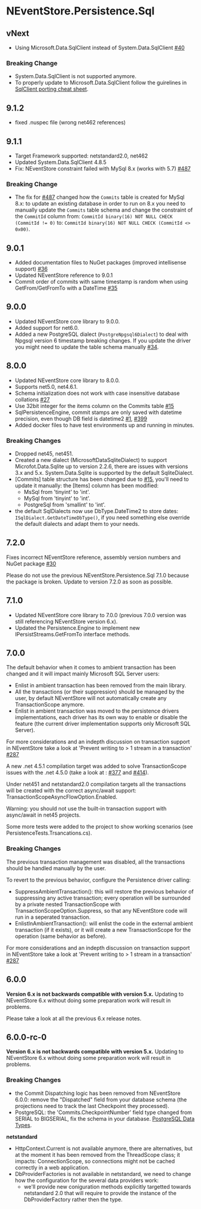 # NEventStore.Persistence.Sql

## vNext

- Using Microsoft.Data.SqlClient instead of System.Data.SqlClient [#40](https://github.com/NEventStore/NEventStore.Persistence.SQL/issues/40)

### Breaking Change

- System.Data.SqlClient is not supported anymore.
- To properly update to Microsoft.Data.SqlClient follow the guirelines in [SqlClient porting cheat sheet](https://github.com/dotnet/SqlClient/blob/main/porting-cheat-sheet.md).

## 9.1.2

- fixed .nuspec file (wrong net462 references)

## 9.1.1

- Target Framework supported: netstandard2.0, net462
- Updated System.Data.SqlClient 4.8.5
- Fix: NEventStore constraint failed with MySql 8.x (works with 5.7) [#487](https://github.com/NEventStore/NEventStore/issues/487)

### Breaking Change

- The fix for [#487](https://github.com/NEventStore/NEventStore/issues/487) changed how the `Commits` table is created for MySql 8.x:
  to update an existing database in order to run on 8.x you need to manually update the `Commits` table schema and change the constraint of the `CommitId` column
  from: `CommitId binary(16) NOT NULL CHECK (CommitId != 0)` to: `CommitId binary(16) NOT NULL CHECK (CommitId <> 0x00)`.

## 9.0.1 

- Added documentation files to NuGet packages (improved intellisense support) [#36](https://github.com/NEventStore/NEventStore.Persistence.SQL/issues/36)
- Updated NEventStore reference to 9.0.1
- Commit order of commits with same timestamp is random when using GetFrom/GetFromTo with a DateTime [#35](https://github.com/NEventStore/NEventStore.Persistence.SQL/issues/35)

## 9.0.0

- Updated NEventStore core library to 9.0.0.
- Added support for net6.0.
- Added a new PostgreSQL dialect (`PostgreNpgsql6Dialect`) to deal with Npgsql version 6 timestamp breaking changes. If you update the driver you might need to update the table schema manually [#34](https://github.com/NEventStore/NEventStore.Persistence.SQL/issues/34).

## 8.0.0

- Updated NEventStore core library to 8.0.0.
- Supports net5.0, net4.6.1.
- Schema initialization does not work with case insensitive database collations [#27](https://github.com/NEventStore/NEventStore.Persistence.SQL/issues/27)
- Use 32bit integer for the items column on the Commits table [#15](https://github.com/NEventStore/NEventStore.Persistence.SQL/pull/15)
- SqlPersistenceEngine, commit stamps are only saved with datetime precision, even though DB field is datetime2 [#1](https://github.com/NEventStore/NEventStore.Persistence.SQL/issues/1), [#399](https://github.com/NEventStore/NEventStore/issues/399)
- Added docker files to have test environments up and running in minutes.

### Breaking Changes

- Dropped net45, net451.
- Created a new dialect (MicrosoftDataSqliteDialect) to support Microfot.Data.Sqlite up to version 2.2.6, there are issues with versions 3.x and 5.x.
  System.Data.Sqlite is supported by the default SqliteDialect.
- [Commits] table structure has been changed due to [#15](https://github.com/NEventStore/NEventStore.Persistence.SQL/pull/15), you'll need to update it manually: 
  the [Items] column has been modified:
    - MsSql from 'tinyint' to 'int'.
    - MySql from 'tinyint' to 'int'.
    - PostgreSql from 'smallint' to 'int'.
- the default SqlDialects now use DbType.DateTime2 to store dates: `ISqlDialect.GetDateTimeDbType()`, if you need something else override the default dialects and adapt them to your needs. 

## 7.2.0

Fixes incorrect NEventStore reference, assembly version numbers and NuGet package [#30](https://github.com/NEventStore/NEventStore.Persistence.SQL/issues/30)

Please do not use the previous NEventStore.Persistence.Sql 7.1.0 because the package is broken.
Update to version 7.2.0 as soon as possible.

## 7.1.0

- Updated NEventStore core library to 7.0.0 (previous 7.0.0 version was still referencing NEventStore version 6.x).
- Updated the Persistence.Engine to implement new IPersistStreams.GetFromTo interface methods.

## 7.0.0

The default behavior when it comes to ambient transaction has been changed and it will impact mainly Microsoft SQL Server users:

- Enlist in ambient transaction has been removed from the main library.
- All the transactions (or their suppression) should be managed by the user, by default NEventStore will not automatically create any TransactionScope anymore.
- Enlist in ambient transaction was moved to the persistence drivers implementations, each driver has its own way to enable or disable the feature (the current driver implementation supports only Microsoft SQL Server).

For more considerations and an indepth discussion on transaction support in NEventStore take a look at 'Prevent writing to > 1 stream in a transaction' [#287](https://github.com/NEventStore/NEventStore/issues/287)

A new .net 4.5.1 compilation target was added to solve TransactionScope issues with the .net 4.5.0 (take a look at : [#377](https://github.com/NEventStore/NEventStore/issues/377) and [#414](https://github.com/NEventStore/NEventStore/issues/414)).

Under net451 and netstandard2.0 compilation targets all the transactions will be created with the correct async/await support: TransactionScopeAsyncFlowOption.Enabled.

Warning: you should not use the built-in transaction support with async/await in net45 projects.

Some more tests were added to the project to show working scenarios (see PersistenceTests.Trsancations.cs).

### Breaking Changes

The previous transaction management was disabled, all the transactions should be handled manually by the user.

To revert to the previous behavior, configure the Persistence driver calling:

- SuppressAmbientTransaction(): this will restore the previous behavior of suppressing any active transaction; every operation will be surrounded by a private nested TransactionScope with TransactionScopeOption.Suppress, so that any NEventStore code will run in a seperated transaction.
- EnlistInAmbientTransaction(): will enlist the code in the external ambient transaction (if it exists), or it will create a new TransactionScope for the operation (same behavior as before).

For more considerations and an indepth discussion on transaction support in NEventStore take a look at 'Prevent writing to > 1 stream in a transaction' [#287](https://github.com/NEventStore/NEventStore/issues/287)

## 6.0.0

__Version 6.x is not backwards compatible with version 5.x.__ Updating to NEventStore 6.x without doing some preparation work will result in problems.

Please take a look at all the previous 6.x release notes.

## 6.0.0-rc-0

__Version 6.x is not backwards compatible with version 5.x.__ Updating to NEventStore 6.x without doing some preparation work will result in problems.

### Breaking Changes

- the Commit Dispatching logic has been removed from NEventStore 6.0.0: remove the "Dispatched" field from your database schema (the projections need to track the last Checkpoint they processed).
- PostgreSQL: the 'Commits.CheckpointNumber' field type changed from SERIAL to BIGSERIAL, fix the schema in your database. [PostgreSQL Data Types](https://www.postgresql.org/docs/current/static/datatype-numeric.html#DATATYPE-INT).

**netstandard**

- HttpContext.Current is not available anymore, there are alternatives, but at the moment it has been removed from the ThreadScope class;
  it impacts: ConnectionScope, so connections might not be cached correctly in a web application.
- DbProviderFactories is not available in netstandard, we need to change how the configuration for the several data providers work:
  - we'll provide new coniguration methods explicitly targetted towards netstandard 2.0 that will require to provide the instance of the
    DbProviderFactory rather then the type.